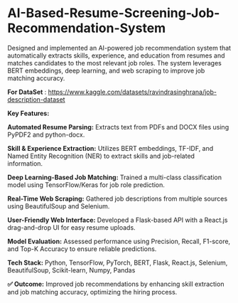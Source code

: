 # AI-Based-Resume-Screening-Job-Recommendation-System
Designed and implemented an AI-powered job recommendation system that automatically extracts skills, experience, and education from resumes and matches candidates to the most relevant job roles. The system leverages BERT embeddings, deep learning, and web scraping to improve job matching accuracy.

**For DataSet** : https://www.kaggle.com/datasets/ravindrasinghrana/job-description-dataset

**Key Features:**

**Automated Resume Parsing:** Extracts text from PDFs and DOCX files using PyPDF2 and python-docx.

**Skill & Experience Extraction:** Utilizes BERT embeddings, TF-IDF, and Named Entity Recognition (NER) to extract skills and job-related information.

**Deep Learning-Based Job Matching:** Trained a multi-class classification model using TensorFlow/Keras for job role prediction.

**Real-Time Web Scraping:** Gathered job descriptions from multiple sources using BeautifulSoup and Selenium.

**User-Friendly Web Interface:** Developed a Flask-based API with a React.js drag-and-drop UI for easy resume uploads.

**Model Evaluation:** Assessed performance using Precision, Recall, F1-score, and Top-K Accuracy to ensure reliable predictions.

**Tech Stack:** Python, TensorFlow, PyTorch, BERT, Flask, React.js, Selenium, BeautifulSoup, Scikit-learn, Numpy, Pandas

**✅ Outcome:** Improved job recommendations by enhancing skill extraction and job matching accuracy, optimizing the hiring process.
